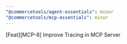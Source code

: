 ```yaml
---
"@commercetools/agent-essentials": minor
"@commercetools/mcp-essentials": minor
---
```


[Feat][MCP-8] Improve Tracing in MCP Server
